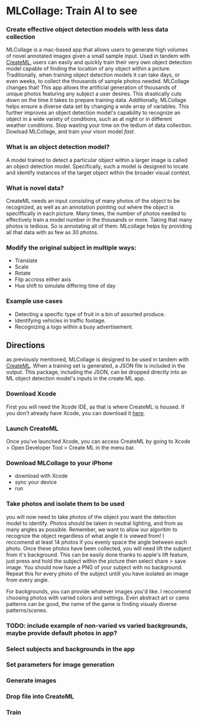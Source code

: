 # MLCollage: Train AI to see  
### Create effective object detection models with less data collection  
MLCollage is a mac-based app that allows users to generate high volumes of novel annotated images given a small sample input. 
Used in tandem with [CreateML](https://developer.apple.com/machine-learning/create-ml/), users can easily and quickly train their very own object detection model 
capable of finding the location of any object within a picture. Traditionally, when training object detection models it can take days, or even weeks, 
to collect the thousands of sample photos needed. MLCollage changes that! This app allows the artificial generation of thousands of unique photos featuring any subject a user desires. 
This drastically cuts down on the time it takes to prepare training data. Additionally, MLCollage helps ensure a diverse data set by changing a wide array of variables. 
This further improves an object detection model's capability to recognize an object in a wide variety of conditions, such as at night or in different weather conditions.
Stop wasting your time on the tedium of data collection. Dowload MLCollage, and train your vison model _fast_.

### What is an object detection model?
A model trained to detect a particular object within a larger image is called an object detection model. Specifically, such a model is designed to locate and identify instances of the target object within the broader visual context.

### What is novel data?  
CreateML needs an input consisting of many photos of the object to be recognized, as well as an annotation pointing 
out where the object is speciffically in each picture. Many times, the number of photos needed to effectively train a 
model number in the thousands or more. Taking that many photos is tedious. So is annotating all of them. MLcollage helps by 
providing all that data with as few as 30 photos. 

### Modify the original subject in multiple ways:
- Translate 
- Scale
- Rotate
- Flip accross either axis
- Hue shift to simulate differing time of day

### Example use cases
- Detecting a specific type of fruit in a bin of assorted produce.
- Identifying vehicles in traffic footage.
- Recognizing a logo within a busy advertisement.

## Directions
as previously mentioned, MLCollage is designed to be used in tandem with [CreateML](https://developer.apple.com/machine-learning/create-ml/). 
When a training set is generated, a JSON file is included in the output. This package, including the JSON, can be dropped directly into an ML object detection model's inputs in the create ML app.

### Download Xcode
First you will need the Xcode IDE, as that is where CreateML is housed. If you don't already have Xcode, you can download it [here](https://developer.apple.com/xcode/).

### Launch CreateML
Once you've launched Xcode, you can access CreateML by going to Xcode > Open Developer Tool > Create ML in the menu bar.

### Download MLCollage to your iPhone  
- download with Xcode
- sync your device
- run

### Take photos and isolate them to be used
you will now need to take photos of the object you want the detection model to identify. Photos should be taken in neutral lighting, and from as many angles as possible. 
Remember, we want to allow our algoritim to recognize the object regardless of what angle it is viewed from! I reccomend at least 14 photos if you evenly space the angle between each photo.
Once these photos have been collected, you will need lift the subject from it's background. This can be easily done thanks to apple's lift feature, just press and hold the subject within the picture then select share > save image.
You should now have a PNG of your subject with no background. Repeat this for every photo of the subject untill you have isolated an image from every angle.

For backgrounds, you can provide whatever images you'd like. I reccomend choosing photos with varied colors and settings. Even abstract art or camo patterns can be good, the name of the game is finding visualy diverse patterns/scenes.  

### TODO: include example of non-varied vs varied backgrounds, maybe provide default photos in app?  

### Select subjects and backgrounds in the app  

### Set parameters for image generation  

### Generate images  

### Drop file into CreateML

### Train
